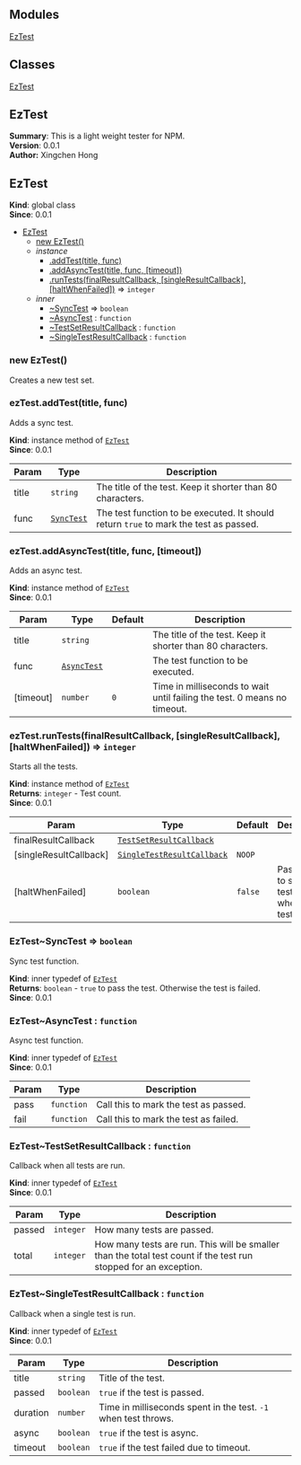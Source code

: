 ## Modules

<dl>
<dt><a href="#module_EzTest">EzTest</a></dt>
<dd></dd>
</dl>

## Classes

<dl>
<dt><a href="#EzTest">EzTest</a></dt>
<dd></dd>
</dl>

<a name="module_EzTest"></a>
## EzTest
**Summary**: This is a light weight tester for NPM.  
**Version**: 0.0.1  
**Author:** Xingchen Hong  
<a name="EzTest"></a>
## EzTest
**Kind**: global class  
**Since**: 0.0.1  

* [EzTest](#EzTest)
    * [new EzTest()](#new_EzTest_new)
    * _instance_
        * [.addTest(title, func)](#EzTest+addTest)
        * [.addAsyncTest(title, func, [timeout])](#EzTest+addAsyncTest)
        * [.runTests(finalResultCallback, [singleResultCallback], [haltWhenFailed])](#EzTest+runTests) ⇒ <code>integer</code>
    * _inner_
        * [~SyncTest](#EzTest..SyncTest) ⇒ <code>boolean</code>
        * [~AsyncTest](#EzTest..AsyncTest) : <code>function</code>
        * [~TestSetResultCallback](#EzTest..TestSetResultCallback) : <code>function</code>
        * [~SingleTestResultCallback](#EzTest..SingleTestResultCallback) : <code>function</code>

<a name="new_EzTest_new"></a>
### new EzTest()
Creates a new test set.

<a name="EzTest+addTest"></a>
### ezTest.addTest(title, func)
Adds a sync test.

**Kind**: instance method of <code>[EzTest](#EzTest)</code>  
**Since**: 0.0.1  

| Param | Type | Description |
| --- | --- | --- |
| title | <code>string</code> | The title of the test. Keep it shorter than 80 characters. |
| func | <code>[SyncTest](#EzTest..SyncTest)</code> | The test function to be executed. It should return `true` to mark the test as passed. |

<a name="EzTest+addAsyncTest"></a>
### ezTest.addAsyncTest(title, func, [timeout])
Adds an async test.

**Kind**: instance method of <code>[EzTest](#EzTest)</code>  
**Since**: 0.0.1  

| Param | Type | Default | Description |
| --- | --- | --- | --- |
| title | <code>string</code> |  | The title of the test. Keep it shorter than 80 characters. |
| func | <code>[AsyncTest](#EzTest..AsyncTest)</code> |  | The test function to be executed. |
| [timeout] | <code>number</code> | <code>0</code> | Time in milliseconds to wait until failing the test. 0 means no timeout. |

<a name="EzTest+runTests"></a>
### ezTest.runTests(finalResultCallback, [singleResultCallback], [haltWhenFailed]) ⇒ <code>integer</code>
Starts all the tests.

**Kind**: instance method of <code>[EzTest](#EzTest)</code>  
**Returns**: <code>integer</code> - Test count.  
**Since**: 0.0.1  

| Param | Type | Default | Description |
| --- | --- | --- | --- |
| finalResultCallback | <code>[TestSetResultCallback](#EzTest..TestSetResultCallback)</code> |  |  |
| [singleResultCallback] | <code>[SingleTestResultCallback](#EzTest..SingleTestResultCallback)</code> | <code>NOOP</code> |  |
| [haltWhenFailed] | <code>boolean</code> | <code>false</code> | Pass `true` to stop the test set when any test fails. |

<a name="EzTest..SyncTest"></a>
### EzTest~SyncTest ⇒ <code>boolean</code>
Sync test function.

**Kind**: inner typedef of <code>[EzTest](#EzTest)</code>  
**Returns**: <code>boolean</code> - `true` to pass the test. Otherwise the test is failed.  
**Since**: 0.0.1  
<a name="EzTest..AsyncTest"></a>
### EzTest~AsyncTest : <code>function</code>
Async test function.

**Kind**: inner typedef of <code>[EzTest](#EzTest)</code>  
**Since**: 0.0.1  

| Param | Type | Description |
| --- | --- | --- |
| pass | <code>function</code> | Call this to mark the test as passed. |
| fail | <code>function</code> | Call this to mark the test as failed. |

<a name="EzTest..TestSetResultCallback"></a>
### EzTest~TestSetResultCallback : <code>function</code>
Callback when all tests are run.

**Kind**: inner typedef of <code>[EzTest](#EzTest)</code>  
**Since**: 0.0.1  

| Param | Type | Description |
| --- | --- | --- |
| passed | <code>integer</code> | How many tests are passed. |
| total | <code>integer</code> | How many tests are run. This will be smaller than the total test count if the test run stopped for an exception. |

<a name="EzTest..SingleTestResultCallback"></a>
### EzTest~SingleTestResultCallback : <code>function</code>
Callback when a single test is run.

**Kind**: inner typedef of <code>[EzTest](#EzTest)</code>  
**Since**: 0.0.1  

| Param | Type | Description |
| --- | --- | --- |
| title | <code>string</code> | Title of the test. |
| passed | <code>boolean</code> | `true` if the test is passed. |
| duration | <code>number</code> | Time in milliseconds spent in the test. `-1` when test throws. |
| async | <code>boolean</code> | `true` if the test is async. |
| timeout | <code>boolean</code> | `true` if the test failed due to timeout. |

